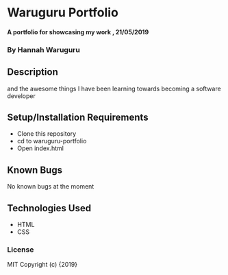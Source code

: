 # Waruguru Portfolio
#### A portfolio for showcasing my work , 21/05/2019
### By Hannah Waruguru
## Description
and the awesome things I have been learning towards becoming a software developer
## Setup/Installation Requirements
* Clone this repository
* cd to waruguru-portfolio
* Open index.html
## Known Bugs
No known bugs at the moment
## Technologies Used
* HTML
* CSS
### License
MIT
Copyright (c) {2019}

